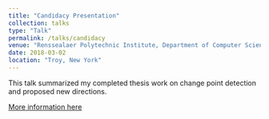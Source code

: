 ```yaml
---
title: "Candidacy Presentation"
collection: talks
type: "Talk"
permalink: /talks/candidacy
venue: "Renssealaer Polytechnic Institute, Department of Computer Science"
date: 2018-03-02
location: "Troy, New York"
---
```


This talk summarized my completed thesis work on change point detection and proposed new directions.

[More information here](http://haidark.github.io/files/candidacy.pdf)


